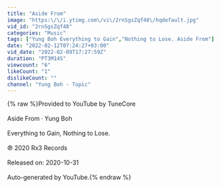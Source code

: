 ```yaml
---
title: "Aside From"
image: "https:\/\/i.ytimg.com\/vi\/2rnSgsZqf48\/hqdefault.jpg"
vid_id: "2rnSgsZqf48"
categories: "Music"
tags: ["Yung Boh Everything to Gain","Nothing to Lose. Aside From"]
date: "2022-02-12T07:24:27+03:00"
vid_date: "2022-02-09T17:27:59Z"
duration: "PT3M14S"
viewcount: "6"
likeCount: "1"
dislikeCount: ""
channel: "Yung Boh - Topic"
---
```

{% raw %}Provided to YouTube by TuneCore<br /><br />Aside From · Yung Boh<br /><br />Everything to Gain, Nothing to Lose.<br /><br />℗ 2020 Rx3 Records<br /><br />Released on: 2020-10-31<br /><br />Auto-generated by YouTube.{% endraw %}
